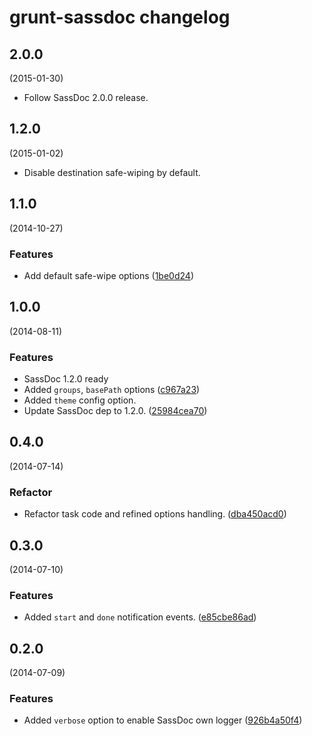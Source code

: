 # grunt-sassdoc changelog

## 2.0.0
(2015-01-30)

* Follow SassDoc 2.0.0 release.

## 1.2.0
(2015-01-02)

* Disable destination safe-wiping by default.

## 1.1.0
(2014-10-27)

### Features

* Add default safe-wipe options
([1be0d24](https://github.com/SassDoc/grunt-sassdoc/commit/1be0d2413b57a781e110e0893dac65d23e5ece48))

## 1.0.0
(2014-08-11)

### Features

* SassDoc 1.2.0 ready
* Added `groups`, `basePath` options
([c967a23](https://github.com/SassDoc/grunt-sassdoc/commit/c967a235fb1ef15f1560ea96bbe74230eea503ab))
* Added `theme` config option.
* Update SassDoc dep to 1.2.0.
([25984cea70](https://github.com/SassDoc/grunt-sassdoc/commit/25984cea70711f0047b52942ba447392fc396418))


## 0.4.0
(2014-07-14)

### Refactor

* Refactor task code and refined options handling.
([dba450acd0](https://github.com/SassDoc/grunt-sassdoc/commit/dba450acd0ec045712f73b5b733688b41df61f27))


## 0.3.0
(2014-07-10)

### Features

* Added `start` and `done` notification events.
([e85cbe86ad](https://github.com/SassDoc/grunt-sassdoc/commit/e85cbe86ad803ca228a4944266a24935c2ce1133))


## 0.2.0
(2014-07-09)

### Features

* Added `verbose` option to enable SassDoc own logger
([926b4a50f4](https://github.com/SassDoc/grunt-sassdoc/commit/926b4a50f4b60d765b8422d0c0c683fc7fc99b90))
